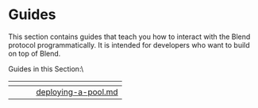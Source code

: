 # Guides

This section contains guides that teach you how to interact with the Blend protocol programmatically. It is intended for developers who want to build on top of Blend.

Guides in this Section:\




<table data-view="cards"><thead><tr><th></th><th></th><th></th><th data-hidden data-card-target data-type="content-ref"></th></tr></thead><tbody><tr><td></td><td></td><td></td><td><a href="deploying-a-pool.md">deploying-a-pool.md</a></td></tr></tbody></table>
